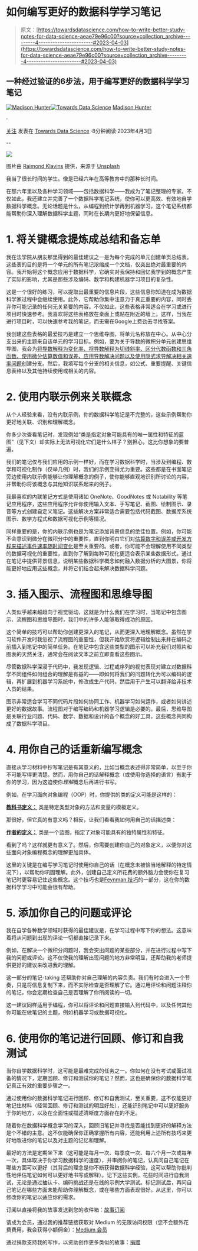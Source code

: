 # 如何编写更好的数据科学学习笔记

> 原文：[https://towardsdatascience.com/how-to-write-better-study-notes-for-data-science-aeae79e96c00?source=collection_archive---------4-----------------------#2023-04-03](https://towardsdatascience.com/how-to-write-better-study-notes-for-data-science-aeae79e96c00?source=collection_archive---------4-----------------------#2023-04-03)

## 一种经过验证的6步法，用于编写更好的数据科学学习笔记

[](https://madison13.medium.com/?source=post_page-----aeae79e96c00--------------------------------)[![Madison Hunter](../Images/fa84176a13175e75944b49e110b92e14.png)](https://madison13.medium.com/?source=post_page-----aeae79e96c00--------------------------------)[](https://towardsdatascience.com/?source=post_page-----aeae79e96c00--------------------------------)[![Towards Data Science](../Images/a6ff2676ffcc0c7aad8aaf1d79379785.png)](https://towardsdatascience.com/?source=post_page-----aeae79e96c00--------------------------------) [Madison Hunter](https://madison13.medium.com/?source=post_page-----aeae79e96c00--------------------------------)

·

[关注](https://medium.com/m/signin?actionUrl=https%3A%2F%2Fmedium.com%2F_%2Fsubscribe%2Fuser%2F6a8c6841e521&operation=register&redirect=https%3A%2F%2Ftowardsdatascience.com%2Fhow-to-write-better-study-notes-for-data-science-aeae79e96c00&user=Madison+Hunter&userId=6a8c6841e521&source=post_page-6a8c6841e521----aeae79e96c00---------------------post_header-----------) 发表在 [Towards Data Science](https://towardsdatascience.com/?source=post_page-----aeae79e96c00--------------------------------) ·8分钟阅读·2023年4月3日[](https://medium.com/m/signin?actionUrl=https%3A%2F%2Fmedium.com%2F_%2Fvote%2Ftowards-data-science%2Faeae79e96c00&operation=register&redirect=https%3A%2F%2Ftowardsdatascience.com%2Fhow-to-write-better-study-notes-for-data-science-aeae79e96c00&user=Madison+Hunter&userId=6a8c6841e521&source=-----aeae79e96c00---------------------clap_footer-----------)

--

[](https://medium.com/m/signin?actionUrl=https%3A%2F%2Fmedium.com%2F_%2Fbookmark%2Fp%2Faeae79e96c00&operation=register&redirect=https%3A%2F%2Ftowardsdatascience.com%2Fhow-to-write-better-study-notes-for-data-science-aeae79e96c00&source=-----aeae79e96c00---------------------bookmark_footer-----------)![](../Images/0e4a7d9c506875201ac4ddce07af9b93.png)

图片由 [Raimond Klavins](https://unsplash.com/@raimondklavins?utm_source=medium&utm_medium=referral) 提供，来源于 [Unsplash](https://unsplash.com/?utm_source=medium&utm_medium=referral)

我当了很长时间的学生。像是已经六年在高等教育中的那种长时间。

在那六年里以及各种学习领域——包括数据科学——我成为了笔记整理的专家。不仅如此，我还建立并完善了一个数据科学笔记系统，使你可以更高效、有效地自学数据科学概念。无论话题是什么，从编程到统计学再到机器学习，这个笔记系统都能帮助你深入理解数据科学主题，同时在长期内更好地保留信息。

# 1\. 将关键概念提炼成总结和备忘单

我在法学院从朋友那里得到的最佳建议之一是为每个完成的单元创建单页总结表。这些表的目的是将一个单元的所有笔记浓缩成一个文档，仅突出绝对最重要的内容。我开始将这个概念应用于数据科学，它确实对我保持和回忆我学到的概念产生了实际的影响，尤其是那些涉及编码、数学和构建机器学习项目的复杂性。

这是一个很好的练习，可以提取出最重要的信息片段，这些信息你知道在成为数据科学家过程中会继续使用。此外，它帮助你集中注意力于真正重要的内容，同时丢弃你可能记录的任何无关紧要的内容。不仅如此，这些表格非常适合在学习或进行项目时快速参考。我喜欢将这些表格放在桌面上或贴在附近的墙上。这样，当我在进行项目时，可以快速参考我的笔记，而无需在Google上费劲去寻找答案。

我创建这些表格的最爱技巧是建立一个思维导图，将单元名称放在中心。从中心分支出来的主题来自该单元的学习目标。例如，要为关于导数的微积分单元创建思维导图，我会为[将导数解释为变化率、将导数解释为切线斜率、区分代数函数和三角函数、使用微分估算数值和误差、应用导数解决问题以及使用隐式求导解决相关速率问题](https://math265r15.athabascau.ca/studyguide/course-information.htm)创建分支。然后，我填写每个分支的相关信息，如公式、重要提醒、关键信息表格以及其他持续使用或相关的内容。

# 2\. 使用内联示例来关联概念

从个人经验来看，没有内联示例，你的数据科学笔记是不完整的，这些示例帮助你更好地关联、识别和理解概念。

你多少次查看笔记时，发现例如“类是指定对象可能具有的唯一属性和特征的蓝图”（见下文）却实际上无法可视化它们是什么样子？别担心，这比你想象的要普遍。

我们的笔记仅与我们应用的示例一样好，而在学习数据科学时，当涉及到编程、数学和可视化制作（仅举几例）时，我们的示例变得尤为重要。这些都是在书面笔记旁边使用内联示例能够让你理解概念的例子，使你能够直观地识别所讨论的内容，并帮助你将该概念与其他知识联系起来的例子。

我最喜欢的内联笔记方式是使用诸如 OneNote、GoodNotes 或 Notability 等笔记应用程序，这些应用程序允许你使用输入文本、手写笔记、截图、绘制图示、录音等方式创建自定义笔记。这些解决方案非常适合需要包括代码截图、数据库系统图示、数学方程式和数据可视化示例等情况。

同样重要的是，你的内联示例也是为笔记添加背景信息的绝佳位置。例如，你可能不会意识到微分在微积分中的重要性，直到你明白它们对[估算数字和误差或开发方程来描述事件速率随时间变化](https://math265r15.athabascau.ca/studyguide/course-information.htm)是至关重要的。或者，你可能不会理解使用不同类型的数据可视化的重要性，直到你了解到每种可视化更适合表示某些数据形式。通过在笔记中提供背景信息，说明某些数据科学概念如何融入数据分析的大图景，你将能更好地应用这些概念，并将它们结合起来解决数据科学问题。

# 3\. 插入图示、流程图和思维导图

人类似乎越来越趋向于视觉驱动，这就是为什么我们在学习时，当笔记中包含图示、流程图和思维导图时，我们中的许多人能够取得成功的原因。

这个简单的技巧可以帮助你创建更深入的笔记，从而更深入地理解概念。虽然在学习软件开发时我忽视了流程图的重要性，但我开始欣赏将逻辑绘制出来并在编码之前插入到笔记中的简单任务。在笔记中包含这些类型的图示可以补充我们对照片和图表的天然关注，通常会在阅读文本之前立即查看这些图示。

尽管数据科学深浸于代码中，我发现逻辑、过程或序列的视觉表现对建立对数据科学不同组件如何组合的理解是有益的——即如何将我们的问题转化为可以编码的逻辑，再扩展到机器学习系统中，修改成生产代码，然后用于产生可以翻译给非技术人员的结果。

图示非常适合学习不同代码片段如何协同工作、机器学习如何运作，或者如何讲述更好的数据故事。流程图对于编写编码和机器学习逻辑是必要的。最后，思维导图是关联行业问题、代码、数学、数据和设计的各个概念的好工具，这些概念共同构成了数据科学项目。

# 4\. 用你自己的话重新编写概念

直接从学习材料中抄写笔记是有其意义的，比如当概念表述得非常简单，以至于你不可能写得更清楚。然而，用你自己的话解释概念（或使用你选择的语言）有助于你的学习，因为这迫使你*理解*概念后再进行书写。

例如，在学习面向对象编程（OOP）时，你提供的类的定义可能是这样的：

[**教科书定义：**](https://www.techtarget.com/whatis/definition/class#:~:text=In%20object%2Doriented%20programming%2C%20a,ideas%20of%20object%2Doriented%20programming.) 类是特定类型对象的方法和变量的模板定义。

那很好，但它真的有意义吗？相反，让我们看看我如何用自己的话描述类：

[**作者的定义：**](/object-oriented-programming-for-data-scientists-8d4d976b6af8) 类是一个蓝图，指定了对象可能具有的独特属性和特征。

看到了吗？这样就更有意义了。然后，你需要创建你自己的对象定义，以便你对这些面向对象编程概念的理解更加具体。

这里的关键是在编写学习笔记时使用你自己的话（在概念未被恰当地解释的特定情况下），以帮助你巩固理解。此外，创建自己定义所花费的额外脑力会使你在复习笔记时更容易记住这些概念。这个技巧也是[Feynman 技巧](/how-to-use-the-feynman-technique-to-become-an-expert-in-the-most-complicated-concepts-in-data-cecf33d7d518)的一部分，这在你的数据科学学习中可能会很有帮助。

# 5\. 添加你自己的问题或评论

我在自学各种数学领域时获得的最佳建议是，在学习过程中写下你的想法。这意味着将从问题到出现的评论一切都直接记录下来。

例如，在解决一个微积分问题时，我会突出问题的某些部分，并在进行过程中写下我的问题或评论。这不仅使我的理解出现问题的地方非常明显，还帮助我的老师提供更好的建议来改进我的理解。

这一部分的笔记-taking 还帮助你对自己理解的内容负责。我们有时会进入一个节奏，只是将信息复制下来，而不实际检查是否理解了它。通过用评论和问题注释你的笔记，你会定期检查自己是否理解了你所阅读的一切。

这一建议同样适用于编程，你可以将评论和问题直接输入到代码中，以及任何其他你可能在做笔记的主题，例如机器学习或数据可视化。

# 6\. 使用你的笔记进行回顾、修订和自我测试

当你自学数据科学时，这可能是最难完成的任务之一。你如何在没有考试或面试准备的情况下，定期回顾、修订和测试你的笔记？然而，这也是确保你的数据科学笔记真正有效的重要步骤之一。

通过使用你的数据科学笔记进行回顾、修订和自我测试，至关重要，这不仅能更好地记住材料（经常回顾、修订和测试的明显好处），还能识别笔记中可以更好服务于你的地方，以及在全面性或描述清晰度方面存在的不足。

随着你在数据科学概念学习的深入，回顾旧笔记并寻找是否能找到更好的解释方法是个不错的主意。这不仅能确保你正确掌握所有内容，还能利用上述所有技巧来更好地改进你的笔记以及对主题的记忆和理解。

最好的方法是定期坐下来（这可能是每月一次、每季度一次、每六个月一次或每年一次，具体取决于你学习数据科学的速度），并审阅你的笔记，认真问自己笔记在哪些方面可以更好（其背后的理念是你不断获得数据科学经验，这可以帮助你批判性地评估笔记如何可以更好地书写或解释）。记下这些实例，花些时间进行自我测试，无论是通过抽认卡、编码挑战还是在线的示例大学测试。标记测试后，再问自己笔记在哪些方面未能帮助你理解概念，或在哪些方面表现很好。从这里，你可以修改你的笔记以适应你的需求。

订阅以直接将我的故事发送到您的收件箱：[故事订阅](https://madison13.medium.com/subscribe)

请成为会员，通过我的推荐链接获取对 Medium 的无限访问权限（您不会额外花费费用，我会获得小额佣金）：[Medium 会员](https://madison13.medium.com/membership)

通过捐款支持我的写作，以资助创作更多类似的故事：[捐赠](https://ko-fi.com/madisonhunter13)

